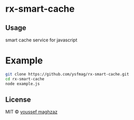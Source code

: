 # rx-smart-cache

## Usage
smart cache service for javascript

# Example

```bash
git clone https://github.com/ysfmag/rx-smart-cache.git
cd rx-smart-cache
node example.js
```

## License

MIT © [youssef maghzaz](https://github.com/ysfmag)
